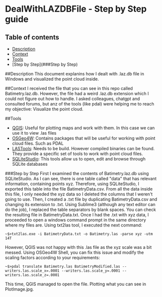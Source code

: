 
# DealWithLAZDBFile - Step by Step guide

## Table of contents
* [Description](###Description)
* [Context](###Context)
* [Tools](###Tools)
* [Step by Step](###Step by Step)

##Description
This document explanins how I dealt with .laz.db file in Windows and visualized the point cloud inside.

##Context
I received the file that you can see in this repo called Batimetry.laz.db. However, the file had a weird .laz.db extension which I could not figure out how to handle. I asked colleagues, chatgpt and consulted forums, but anz of the tools (like pdal) were helping me to reach my objective: Visualize the point cloud.

##Tools
* [QGIS](https://docs.qgis.org/): Useful for plotting maps and work with them. In this case we can use it to view .las files
* [OSGeo4W](https://trac.osgeo.org/osgeo4w/): Contains packages that will be useful for working with point cloud files. Such as PDAL
* [LASTools](https://github.com/LAStools/LAStools): Needs to be build. However compiled binaries can be found. They provide a specific set of tools to work with point cloud files.
* [SQLiteStudio](https://sqlitestudio.pl/): This tools allow us to open, edit and browse through SQLite databases

###Step by Step
First I examined the contents of Batimetry.laz.db using SQLiteStudio. As I can see, there is one table called "data" that has relevant information, containing points xyz. Therefore, using SQLiteStudio, I exported this table into the file BatimetryData.csv. From all the data inside this file, I only needed the xyz data so I deleted the columns that I weren't going to use. Then, I created a .txt file by duplicating BatimetryData.csv and changing its extension to .txt. Using Sublime3 (although any text editor can do the job), I replaced the table separators by blank spaces. You can check the resulting file in BatimetryData.txt.
Once I had the .txt with xyz data, I proceeded to open a windows command prompt in the same directory where my files are. Using txt2las tool, I executed the next command:
```
~$>txt2las.exe -i BatimetryData.txt -o Batimetry.las -parse xyz -utm 14T
```
However, QGIS was not happy with this .las file as the xyz scale was a bit messed. Using OSGeo4W Shell, you can fix this issue and modify the scaling factors according to your requirements:
```
~$>pdal translate Batimetry.las BatimetryModified.las --writers.las.scale_x=.0001 --writers.las.scale_y=.0001 --writers.las.scale_z=.0001
```
This time, QGIS managed to open the file. Plotting what you can see in PlotImage.jpg.
